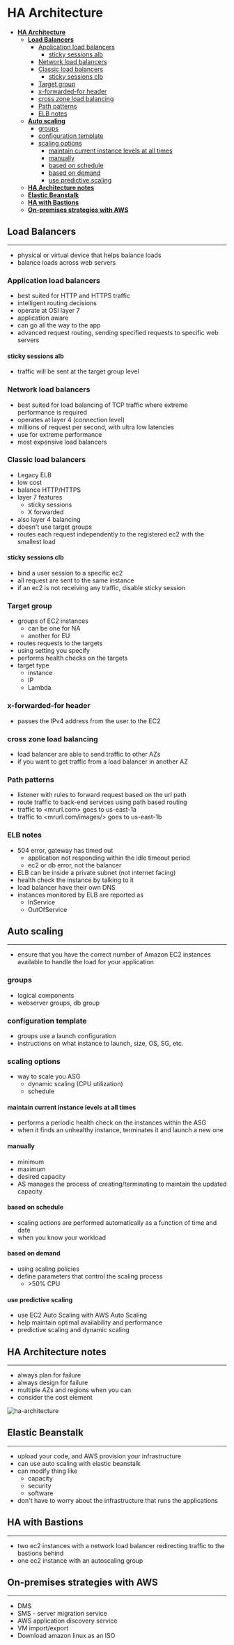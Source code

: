 # **HA Architecture**

- [**HA Architecture**](#ha-architecture)
  - [**Load Balancers**](#load-balancers)
    - [Application load balancers](#application-load-balancers)
      - [sticky sessions alb](#sticky-sessions-alb)
    - [Network load balancers](#network-load-balancers)
    - [Classic load balancers](#classic-load-balancers)
      - [sticky sessions clb](#sticky-sessions-clb)
    - [Target group](#target-group)
    - [x-forwarded-for header](#x-forwarded-for-header)
    - [cross zone load balancing](#cross-zone-load-balancing)
    - [Path patterns](#path-patterns)
    - [ELB notes](#elb-notes)
  - [**Auto scaling**](#auto-scaling)
    - [groups](#groups)
    - [configuration template](#configuration-template)
    - [scaling options](#scaling-options)
      - [maintain current instance levels at all times](#maintain-current-instance-levels-at-all-times)
      - [manually](#manually)
      - [based on schedule](#based-on-schedule)
      - [based on demand](#based-on-demand)
      - [use predictive scaling](#use-predictive-scaling)
  - [**HA Architecture notes**](#ha-architecture-notes)
  - [**Elastic Beanstalk**](#elastic-beanstalk)
  - [**HA with Bastions**](#ha-with-bastions)
  - [**On-premises strategies with AWS**](#on-premises-strategies-with-aws)

## **Load Balancers**

---

- physical or virtual device that helps balance loads
- balance loads across web servers

### Application load balancers

- best suited for HTTP and HTTPS traffic
- intelligent routing decisions
- operate at OSI layer 7
- application aware
- can go all the way to the app
- advanced request routing, sending specified requests to specific web servers

#### sticky sessions alb

- traffic will be sent at the target group level

### Network load balancers

- best suited for load balancing of TCP traffic where extreme performance is required
- operates at layer 4 (connection level)
- millions of request per second, with ultra low latencies
- use for extreme performance
- most expensive load balancers

### Classic load balancers

- Legacy ELB
- low cost
- balance HTTP/HTTPS
- layer 7 features
  - sticky sessions
  - X forwarded
- also layer 4 balancing
- doesn't use target groups
- routes each request independently to the registered ec2 with the smallest load

#### sticky sessions clb

- bind a user session to a specific ec2
- all request are sent to the same instance
- if an ec2 is not receiving any traffic, disable sticky session

### Target group

- groups of EC2 instances
  - can be one for NA
  - another for EU
- routes requests to the targets
- using setting you specify
- performs health checks on the targets
- target type
  - instance
  - IP
  - Lambda

### x-forwarded-for header

- passes the IPv4 address from the user to the EC2

### cross zone load balancing

- load balancer are able to send traffic to other AZs
- if you want to get traffic from a load balancer in another AZ

### Path patterns

- listener with rules to forward request based on the url path
- route traffic to back-end services using path based routing
- traffic to <mrurl.com> goes to us-east-1a
- traffic to <mrurl.com/images/> goes to us-east-1b

### ELB notes

- 504 error, gateway has timed out
  - application not responding within the idle timeout period
  - ec2 or db error, not the balancer
- ELB can be inside a private subnet (not internet facing)
- health check the instance by talking to it
- load balancer have their own DNS
- instances monitored by ELB are reported as
  - InService
  - OutOfService

## **Auto scaling**

---

- ensure that you have the correct number of Amazon EC2 instances available to handle the load for your application

### groups

- logical components
- webserver groups, db group

### configuration template

- groups use a launch configuration
- instructions on what instance to launch, size, OS, SG, etc.

### scaling options

- way to scale you ASG
  - dynamic scaling (CPU utilization)
  - schedule

#### maintain current instance levels at all times

- performs a periodic health check on the instances within the ASG
- when it finds an unhealthy instance, terminates it and launch a new one

#### manually

- minimum
- maximum
- desired capacity
- AS manages the process of creating/terminating to maintain the updated capacity

#### based on schedule

- scaling actions are performed automatically as a function of time and date
- when you know your workload

#### based on demand

- using scaling policies
- define parameters that control the scaling process
  - \>50% CPU

#### use predictive scaling

- use EC2 Auto Scaling with AWS Auto Scaling
- help maintain optimal availability and performance
- predictive scaling and dynamic scaling

## **HA Architecture notes**

---

- always plan for failure
- always design for failure
- multiple AZs and regions when you can
- consider the cost element

![ha-architecture](/aws/associate-level/solutions-architect/media/ha-architecture.PNG)

## **Elastic Beanstalk**

---

- upload your code, and AWS provision your infrastructure
- can use auto scaling with elastic beanstalk
- can modify thing like
  - capacity
  - security
  - software
- don't have to worry about the infrastructure that runs the applications

## **HA with Bastions**

---

- two ec2 instances with a network load balancer redirecting traffic to the bastions behind
- one ec2 instance with an autoscaling group

## **On-premises strategies with AWS**

---

- DMS
- SMS - server migration service
- AWS application discovery service
- VM import/export
- Download amazon linux as an ISO

